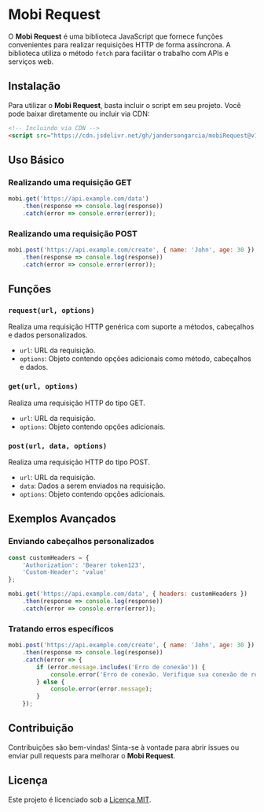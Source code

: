 # Mobi Request

O **Mobi Request** é uma biblioteca JavaScript que fornece funções convenientes para realizar requisições HTTP de forma assíncrona. A biblioteca utiliza o método `fetch` para facilitar o trabalho com APIs e serviços web.

## Instalação

Para utilizar o **Mobi Request**, basta incluir o script em seu projeto. Você pode baixar diretamente ou incluir via CDN:

```html
<!-- Incluindo via CDN -->
<script src="https://cdn.jsdelivr.net/gh/jandersongarcia/mobiRequest@v1.0.0/mobi.request.min.js"></script>
```

## Uso Básico

### Realizando uma requisição GET

```javascript
mobi.get('https://api.example.com/data')
    .then(response => console.log(response))
    .catch(error => console.error(error));
```

### Realizando uma requisição POST

```javascript
mobi.post('https://api.example.com/create', { name: 'John', age: 30 })
    .then(response => console.log(response))
    .catch(error => console.error(error));
```

## Funções

### `request(url, options)`

Realiza uma requisição HTTP genérica com suporte a métodos, cabeçalhos e dados personalizados.

- `url`: URL da requisição.
- `options`: Objeto contendo opções adicionais como método, cabeçalhos e dados.

### `get(url, options)`

Realiza uma requisição HTTP do tipo GET.

- `url`: URL da requisição.
- `options`: Objeto contendo opções adicionais.

### `post(url, data, options)`

Realiza uma requisição HTTP do tipo POST.

- `url`: URL da requisição.
- `data`: Dados a serem enviados na requisição.
- `options`: Objeto contendo opções adicionais.

## Exemplos Avançados

### Enviando cabeçalhos personalizados

```javascript
const customHeaders = {
    'Authorization': 'Bearer token123',
    'Custom-Header': 'value'
};

mobi.get('https://api.example.com/data', { headers: customHeaders })
    .then(response => console.log(response))
    .catch(error => console.error(error));
```

### Tratando erros específicos

```javascript
mobi.post('https://api.example.com/create', { name: 'John', age: 30 })
    .then(response => console.log(response))
    .catch(error => {
        if (error.message.includes('Erro de conexão')) {
            console.error('Erro de conexão. Verifique sua conexão de rede.');
        } else {
            console.error(error.message);
        }
    });
```

## Contribuição

Contribuições são bem-vindas! Sinta-se à vontade para abrir issues ou enviar pull requests para melhorar o **Mobi Request**.

## Licença

Este projeto é licenciado sob a [Licença MIT](LICENSE).
